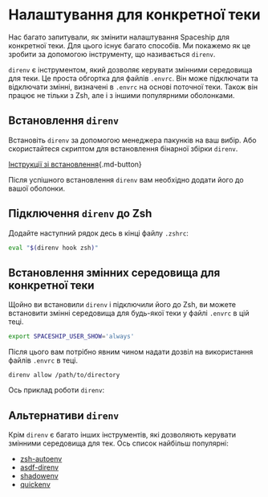 # Налаштування для конкретної теки

Нас багато запитували, як змінити налаштування Spaceship для конкретної теки. Для цього існує багато способів. Ми покажемо як це зробити за допомогою інструменту, що називається `direnv`.

`direnv` є інструментом, який дозволяє керувати змінними середовища для теки. Це проста обгортка для файлів `.envrc`. Він може підключати та відключати змінні, визначені в `.envrc` на основі поточної теки. Також він працює не тільки з Zsh, але і з іншими популярними оболонками.

## Встановлення `direnv`

Встановіть `direnv` за допомогою менеджера пакунків на ваш вибір. Або скористайтеся скриптом для встановлення бінарної збірки `direnv`.

[Інструкції зі встановлення](https://github.com/direnv/direnv/blob/master/docs/installation.md ""){.md-button}

Після успішного встановлення `direnv` вам необхідно додати його до вашої оболонки.

## Підключення `direnv` до Zsh

Додайте наступний рядок десь в кінці файлу `.zshrc`:

```zsh title=".zhrc"
eval "$(direnv hook zsh)"
```

## Встановлення змінних середовища для конкретної теки

Щойно ви встановили `direnv` і підключили його до Zsh, ви можете встановити змінні середовища для будь-якої теки у файлі `.envrc` в цій теці.

```zsh title=".envrc"
export SPACESHIP_USER_SHOW='always'
```

Після цього вам потрібно явним чином надати дозвіл на використання файлів `.envrc` в теці.

```
direnv allow /path/to/directory
```

Ось приклад роботи `direnv`:

<div class="terminal-demo">
  <script id="asciicast-l6jOkth3csJQGkJRGV8A6DLl0" src="https://asciinema.org/a/l6jOkth3csJQGkJRGV8A6DLl0.js" data-autoplay="true" data-loop="true" data-preload="true" async></script>
</div>

## Альтернативи `direnv`

Крім `direnv` є багато інших інструментів, які дозволяють керувати змінними середовища для тек. Ось список найбільш популярні:

* [zsh-autoenv](https://github.com/Tarrasch/zsh-autoenv)
* [asdf-direnv](https://github.com/asdf-community/asdf-direnv)
* [shadowenv](https://shopify.github.io/shadowenv/)
* [quickenv](https://github.com/untitaker/quickenv)
